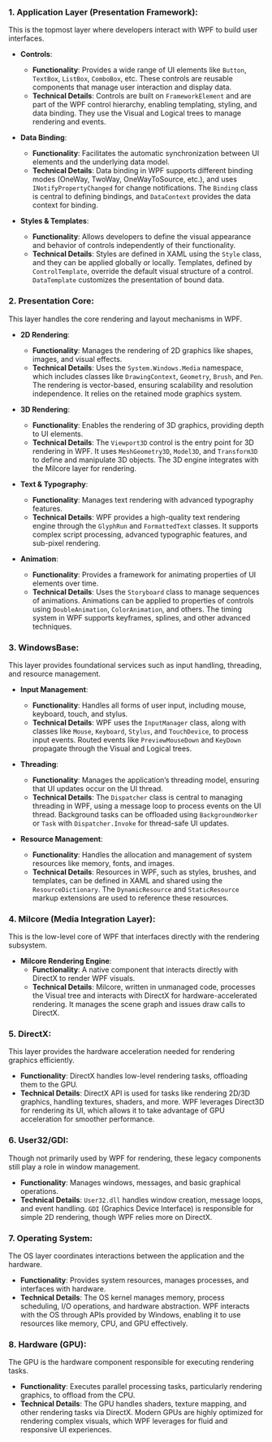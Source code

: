 ### 1. **Application Layer (Presentation Framework)**:
This is the topmost layer where developers interact with WPF to build user interfaces.

- **Controls**:
  - **Functionality**: Provides a wide range of UI elements like `Button`, `TextBox`, `ListBox`, `ComboBox`, etc. These controls are reusable components that manage user interaction and display data.
  - **Technical Details**: Controls are built on `FrameworkElement` and are part of the WPF control hierarchy, enabling templating, styling, and data binding. They use the Visual and Logical trees to manage rendering and events.

- **Data Binding**:
  - **Functionality**: Facilitates the automatic synchronization between UI elements and the underlying data model.
  - **Technical Details**: Data binding in WPF supports different binding modes (OneWay, TwoWay, OneWayToSource, etc.), and uses `INotifyPropertyChanged` for change notifications. The `Binding` class is central to defining bindings, and `DataContext` provides the data context for binding.

- **Styles & Templates**:
  - **Functionality**: Allows developers to define the visual appearance and behavior of controls independently of their functionality.
  - **Technical Details**: Styles are defined in XAML using the `Style` class, and they can be applied globally or locally. Templates, defined by `ControlTemplate`, override the default visual structure of a control. `DataTemplate` customizes the presentation of bound data.

### 2. **Presentation Core**:
This layer handles the core rendering and layout mechanisms in WPF.

- **2D Rendering**:
  - **Functionality**: Manages the rendering of 2D graphics like shapes, images, and visual effects.
  - **Technical Details**: Uses the `System.Windows.Media` namespace, which includes classes like `DrawingContext`, `Geometry`, `Brush`, and `Pen`. The rendering is vector-based, ensuring scalability and resolution independence. It relies on the retained mode graphics system.

- **3D Rendering**:
  - **Functionality**: Enables the rendering of 3D graphics, providing depth to UI elements.
  - **Technical Details**: The `Viewport3D` control is the entry point for 3D rendering in WPF. It uses `MeshGeometry3D`, `Model3D`, and `Transform3D` to define and manipulate 3D objects. The 3D engine integrates with the Milcore layer for rendering.

- **Text & Typography**:
  - **Functionality**: Manages text rendering with advanced typography features.
  - **Technical Details**: WPF provides a high-quality text rendering engine through the `GlyphRun` and `FormattedText` classes. It supports complex script processing, advanced typographic features, and sub-pixel rendering.

- **Animation**:
  - **Functionality**: Provides a framework for animating properties of UI elements over time.
  - **Technical Details**: Uses the `Storyboard` class to manage sequences of animations. Animations can be applied to properties of controls using `DoubleAnimation`, `ColorAnimation`, and others. The timing system in WPF supports keyframes, splines, and other advanced techniques.

### 3. **WindowsBase**:
This layer provides foundational services such as input handling, threading, and resource management.

- **Input Management**:
  - **Functionality**: Handles all forms of user input, including mouse, keyboard, touch, and stylus.
  - **Technical Details**: WPF uses the `InputManager` class, along with classes like `Mouse`, `Keyboard`, `Stylus`, and `TouchDevice`, to process input events. Routed events like `PreviewMouseDown` and `KeyDown` propagate through the Visual and Logical trees.

- **Threading**:
  - **Functionality**: Manages the application’s threading model, ensuring that UI updates occur on the UI thread.
  - **Technical Details**: The `Dispatcher` class is central to managing threading in WPF, using a message loop to process events on the UI thread. Background tasks can be offloaded using `BackgroundWorker` or `Task` with `Dispatcher.Invoke` for thread-safe UI updates.

- **Resource Management**:
  - **Functionality**: Handles the allocation and management of system resources like memory, fonts, and images.
  - **Technical Details**: Resources in WPF, such as styles, brushes, and templates, can be defined in XAML and shared using the `ResourceDictionary`. The `DynamicResource` and `StaticResource` markup extensions are used to reference these resources.

### 4. **Milcore (Media Integration Layer)**:
This is the low-level core of WPF that interfaces directly with the rendering subsystem.

- **Milcore Rendering Engine**:
  - **Functionality**: A native component that interacts directly with DirectX to render WPF visuals.
  - **Technical Details**: Milcore, written in unmanaged code, processes the Visual tree and interacts with DirectX for hardware-accelerated rendering. It manages the scene graph and issues draw calls to DirectX.

### 5. **DirectX**:
This layer provides the hardware acceleration needed for rendering graphics efficiently.

- **Functionality**: DirectX handles low-level rendering tasks, offloading them to the GPU.
- **Technical Details**: DirectX API is used for tasks like rendering 2D/3D graphics, handling textures, shaders, and more. WPF leverages Direct3D for rendering its UI, which allows it to take advantage of GPU acceleration for smoother performance.

### 6. **User32/GDI**:
Though not primarily used by WPF for rendering, these legacy components still play a role in window management.

- **Functionality**: Manages windows, messages, and basic graphical operations.
- **Technical Details**: `User32.dll` handles window creation, message loops, and event handling. `GDI` (Graphics Device Interface) is responsible for simple 2D rendering, though WPF relies more on DirectX.

### 7. **Operating System**:
The OS layer coordinates interactions between the application and the hardware.

- **Functionality**: Provides system resources, manages processes, and interfaces with hardware.
- **Technical Details**: The OS kernel manages memory, process scheduling, I/O operations, and hardware abstraction. WPF interacts with the OS through APIs provided by Windows, enabling it to use resources like memory, CPU, and GPU effectively.

### 8. **Hardware (GPU)**:
The GPU is the hardware component responsible for executing rendering tasks.

- **Functionality**: Executes parallel processing tasks, particularly rendering graphics, to offload from the CPU.
- **Technical Details**: The GPU handles shaders, texture mapping, and other rendering tasks via DirectX. Modern GPUs are highly optimized for rendering complex visuals, which WPF leverages for fluid and responsive UI experiences.
